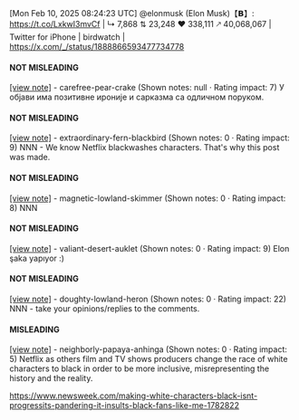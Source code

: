 [Mon Feb 10, 2025 08:24:23 UTC] @elonmusk (Elon Musk)【𝗕】: https://t.co/LxkwI3mvCf | ↳ 7,868 ⇅ 23,248 ♥ 338,111 🡕 40,068,067 | Twitter for iPhone | birdwatch | https://x.com/_/status/1888866593477734778

#### NOT MISLEADING

[[view note]](https://x.com/i/birdwatch/n/1889006537273962916) - carefree-pear-crake (Shown notes: null · Rating impact: 7)
У објави има позитивне ироније и сарказма са одличном поруком. 

#### NOT MISLEADING

[[view note]](https://x.com/i/birdwatch/n/1889004843710267872) - extraordinary-fern-blackbird (Shown notes: 0 · Rating impact: 9)
NNN - We know Netflix blackwashes characters. That's why this post was made.

#### NOT MISLEADING

[[view note]](https://x.com/i/birdwatch/n/1888976308773781716) - magnetic-lowland-skimmer (Shown notes: 0 · Rating impact: 8)
NNN

#### NOT MISLEADING

[[view note]](https://x.com/i/birdwatch/n/1888964373512642629) - valiant-desert-auklet (Shown notes: 0 · Rating impact: 9)
Elon şaka yapıyor :)

#### NOT MISLEADING

[[view note]](https://x.com/i/birdwatch/n/1888964274363441419) - doughty-lowland-heron (Shown notes: 0 · Rating impact: 22)
NNN - take your opinions/replies to the comments. 

#### MISLEADING

[[view note]](https://x.com/i/birdwatch/n/1888960613545545980) - neighborly-papaya-anhinga (Shown notes: 0 · Rating impact: 5)
Netflix as others film and TV shows producers change the race of white characters to black in order to be more inclusive, misrepresenting the history and the reality.

https://www.newsweek.com/making-white-characters-black-isnt-progressits-pandering-it-insults-black-fans-like-me-1782822
